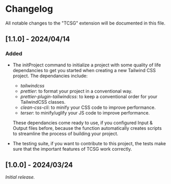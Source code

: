 # Changelog

All notable changes to the "TCSG" extension will be documented in this file.

## [1.1.0] - 2024/04/14

### Added

- The initProject command to initialize a project with some quality of life dependancies to get you started when creating a new Tailwind CSS project. The dependancies include:

  - _tailwindcss_
  - _prettier_: to format your project in a conventional way.
  - _prettier-plugin-tailwindcss_: to keep a conventional order for your TailwindCSS classes.
  - _clean-css-cli_: to minify your CSS code to improve performance.
  - _terser_: to minify/uglify your JS code to improve performance.

  These dependancies come ready to use, if you configured Input & Output files before, because the function automatically creates scripts to streamline the process of building your project.

- The testing suite, if you want to contribute to this project, the tests make sure that the important features of TCSG work correctly.

## [1.0.0] - 2024/03/24

_Initial release._
